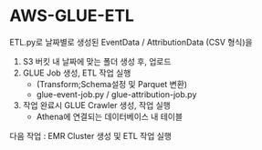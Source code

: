# AWS-GLUE-ETL
ETL.py로
날짜별로 생성된 EventData / AttributionData (CSV 형식)을
1) S3 버킷 내 날짜에 맞는 폴더 생성 후, 업로드
2) GLUE Job 생성, ETL 작업 실행 
    - (Transform;Schema설정 및 Parquet 변환)
    - glue-event-job.py / glue-attribution-job.py
3) 작업 완료시 GLUE Crawler 생성, 작업 실행
    - Athena에 연결되는 데이터베이스 내 테이블


다음 작업 : EMR Cluster 생성 및 ETL 작업 실행
